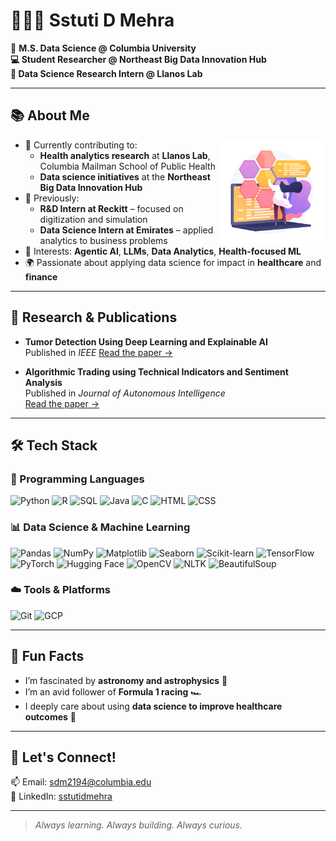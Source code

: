 # 👩🏻‍💻 Sstuti D Mehra


🗽 **M.S. Data Science @ Columbia University  
💻 Student Researcher @ Northeast Big Data Innovation Hub  
🧬 Data Science Research Intern @ Llanos Lab**  

---

## 📚 About Me
<img align="right" src="Wavy_Bus-04_Single-08.jpg" width="170px">
 
- 🔬 Currently contributing to:
  - **Health analytics research** at **Llanos Lab**, Columbia Mailman School of Public Health  
  - **Data science initiatives** at the **Northeast Big Data Innovation Hub**  
- 💼 Previously:
  - **R&D Intern at Reckitt** – focused on digitization and simulation  
  - **Data Science Intern at Emirates** – applied analytics to business problems  
- 🤖 Interests: **Agentic AI**, **LLMs**, **Data Analytics**, **Health-focused ML**  
- 🌍 Passionate about applying data science for impact in **healthcare** and **finance**

---

## 🧠 Research & Publications

- **Tumor Detection Using Deep Learning and Explainable AI**  
  Published in *IEEE*
  [Read the paper →](https://ieeexplore.ieee.org/document/10864458)

- **Algorithmic Trading using Technical Indicators and Sentiment Analysis**  
  Published in *Journal of Autonomous Intelligence*  
  [Read the paper →](https://doi.org/10.32629/jai.v7i4.1328)

---

## 🛠️ Tech Stack

### 🧪 Programming Languages
![Python](https://img.shields.io/badge/Python-3670A0?style=for-the-badge&logo=python&logoColor=ffdd54)
![R](https://img.shields.io/badge/R-276DC3?style=for-the-badge&logo=r&logoColor=white)
![SQL](https://img.shields.io/badge/SQL-025E8C?style=for-the-badge&logo=sqlite&logoColor=white)
![Java](https://img.shields.io/badge/Java-ED8B00?style=for-the-badge&logo=java&logoColor=white)
![C](https://img.shields.io/badge/C-00599C?style=for-the-badge&logo=c&logoColor=white)
![HTML](https://img.shields.io/badge/HTML5-E34F26?style=for-the-badge&logo=html5&logoColor=white)
![CSS](https://img.shields.io/badge/CSS3-1572B6?style=for-the-badge&logo=css3&logoColor=white)

### 📊 Data Science & Machine Learning
![Pandas](https://img.shields.io/badge/Pandas-150458?style=for-the-badge&logo=pandas&logoColor=white)
![NumPy](https://img.shields.io/badge/NumPy-013243?style=for-the-badge&logo=numpy&logoColor=white)
![Matplotlib](https://img.shields.io/badge/Matplotlib-11557C?style=for-the-badge&logo=matplotlib&logoColor=white)
![Seaborn](https://img.shields.io/badge/Seaborn-004D61?style=for-the-badge)
![Scikit-learn](https://img.shields.io/badge/Scikit--Learn-F7931E?style=for-the-badge&logo=scikit-learn&logoColor=white)
![TensorFlow](https://img.shields.io/badge/TensorFlow-FF6F00?style=for-the-badge&logo=tensorflow&logoColor=white)
![PyTorch](https://img.shields.io/badge/PyTorch-EE4C2C?style=for-the-badge&logo=pytorch&logoColor=white)
![Hugging Face](https://img.shields.io/badge/HuggingFace-FFD21F?style=for-the-badge&logo=huggingface&logoColor=black)
![OpenCV](https://img.shields.io/badge/OpenCV-5C3EE8?style=for-the-badge&logo=opencv&logoColor=white)
![NLTK](https://img.shields.io/badge/NLTK-9C27B0?style=for-the-badge)
![BeautifulSoup](https://img.shields.io/badge/BeautifulSoup-4B0082?style=for-the-badge)

### ☁️ Tools & Platforms
![Git](https://img.shields.io/badge/Git-F05032?style=for-the-badge&logo=git&logoColor=white)
![GCP](https://img.shields.io/badge/Google%20Cloud-4285F4?style=for-the-badge&logo=google-cloud&logoColor=white)

---

## 🌌 Fun Facts

- I’m fascinated by **astronomy and astrophysics** 🌠  
- I’m an avid follower of **Formula 1 racing** 🏎️  
- I deeply care about using **data science to improve healthcare outcomes** 💙

---

## 💬 Let's Connect!

📫 Email: [sdm2194@columbia.edu](mailto:sdm2194@columbia.edu)  
🔗 LinkedIn: [sstutidmehra](https://www.linkedin.com/in/sstutidmehra/)

---

> *Always learning. Always building. Always curious.*

<!--
**sstuti/sstuti** is a ✨ _special_ ✨ repository because its `README.md` (this file) appears on your GitHub profile.

Here are some ideas to get you started:

- 🔭 I’m currently working on ...
- 🌱 I’m currently learning ...
- 👯 I’m looking to collaborate on ...
- 🤔 I’m looking for help with ...
- 💬 Ask me about ...
- 📫 How to reach me: ...
- 😄 Pronouns: ...
- ⚡ Fun fact: ...
-->
